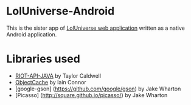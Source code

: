 # LolUniverse-Android
This is the sister app of [LolUniverse web application](https://github.com/sdesyllas/LoLUniverse) written
as a native Android application.

# Libraries used
* [RIOT-API-JAVA](https://github.com/rithms/riot-api-java) by Taylor Caldwell
* [ObjectCache](https://github.com/iainconnor/ObjectCache) by Iain Connor
* [google-gson] (https://github.com/google/gson) by Jake Wharton
* [Picasso] (http://square.github.io/picasso/) by Jake Wharton
